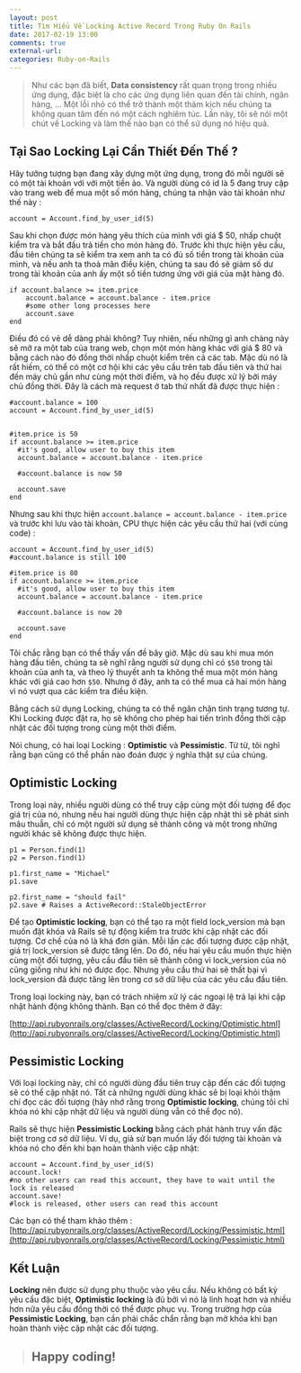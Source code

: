 ```yaml
---
layout: post
title: Tìm Hiểu Về Locking Active Record Trong Ruby On Rails
date: 2017-02-19 13:00
comments: true
external-url:
categories: Ruby-on-Rails
---
```

>Như các bạn đã biết, **Data consistency** rất quan trọng trong nhiều ứng dụng, đặc biệt là cho các ứng dụng liên quan đến tài chính, ngân hàng, ... Một lỗi nhỏ có thể trở thành một thảm kịch nếu chúng ta không quan tâm đến nó một cách nghiêm túc. Lần này, tôi sẽ nói một chút về Locking và làm thế nào bạn có thể sử dụng nó hiệu quả.

## Tại Sao Locking Lại Cần Thiết Đến Thế ?

Hãy tưởng tượng bạn đang xây dựng một ứng dụng, trong đó mỗi người sẽ có một tài khoản với với một tiền ảo. Và người dùng có id là 5 đang truy cập vào trang web để mua một số món hàng, chúng ta nhận vào tài khoản như thế này :

```
account = Account.find_by_user_id(5)
```

Sau khi chọn được món hàng yêu thích của mình với giá $ 50, nhấp chuột kiểm tra và bắt đầu trả tiền cho món hàng đó. Trước khi thực hiện yêu cầu, đầu tiên chúng ta sẽ kiểm tra xem anh ta có đủ số tiền trong tài khoản của mình, và nếu anh ta thoả mãn điều kiện, chúng ta sau đó sẽ giảm số dư trong tài khoản của anh ấy một số tiền tương ứng với giá của mặt hàng đó.

```
if account.balance >= item.price
    account.balance = account.balance - item.price
    #some other long processes here
    account.save
end
```

Điều đó có vẻ dễ dàng phải không? Tuy nhiên, nếu những gì anh chàng này sẽ mở ra một tab của trang web, chọn một món hàng khác với giá $ 80 và bằng cách nào đó đồng thời nhấp chuột kiểm trên cả các tab. Mặc dù nó là rất hiếm, có thể có một cơ hội khi các yêu cầu trên tab đầu tiên và thứ hai đến máy chủ gần như cùng một thời điểm, và họ đều được xử lý bởi máy chủ đồng thời. Đây là cách mà request ở tab thứ nhất đã được thực hiện :

```
#account.balance = 100
account = Account.find_by_user_id(5) 


#item.price is 50
if account.balance >= item.price
  #it's good, allow user to buy this item
  account.balance = account.balance - item.price

  #account.balance is now 50

  account.save
end
```

Nhưng sau khi thực hiện `account.balance = account.balance - item.price` và trước khi lưu vào tài khoản, CPU thực hiện các yêu cầu thứ hai (với cùng code) :

```
account = Account.find_by_user_id(5) 
#account.balance is still 100

#item.price is 80
if account.balance >= item.price
  #it's good, allow user to buy this item
  account.balance = account.balance - item.price

  #account.balance is now 20

  account.save
end
```

Tôi chắc rằng bạn có thể thấy vấn đề bây giờ. Mặc dù sau khi mua món hàng đầu tiên, chúng ta sẽ nghĩ rằng người sử dụng chỉ có `$50` trong tài khoản của anh ta, và theo lý thuyết anh ta không thể mua một món hàng khác với giá cao hơn `$50`. Nhưng ở đây, anh ta có thể mua cả hai món hàng vì nó vượt qua các kiểm tra điều kiện.

Bằng cách sử dụng Locking, chúng ta có thể ngăn chặn tình trạng tương tự. Khi Locking được đặt ra, họ sẽ không cho phép hai tiến trình đồng thời cập nhật các đối tượng trong cùng một thời điểm.

Nói chung, có hai loại Locking : **Optimistic** và **Pessimistic**. Từ từ, tôi nghĩ rằng bạn cũng có thể phần nào đoán được ý nghĩa thật sự của chúng.

## Optimistic Locking

Trong loại này, nhiều người dùng có thể truy cập cùng một đối tượng để đọc giá trị của nó, nhưng nếu hai người dùng thực hiện cập nhật thì sẽ phát sinh mâu thuẫn, chỉ có một người sử dụng sẽ thành công và một trong những người khác sẽ không được thực hiện.

```
p1 = Person.find(1)
p2 = Person.find(1)

p1.first_name = "Michael"
p1.save

p2.first_name = "should fail"
p2.save # Raises a ActiveRecord::StaleObjectError
```

Để tạo **Optimistic locking**, bạn có thể tạo ra một field lock_version mà bạn muốn đặt khóa và Rails sẽ tự động kiểm tra trước khi cập nhật các đối tượng. Cơ chế của nó là khá đơn giản. Mỗi lần các đối tượng được cập nhật, giá trị lock_version sẽ được tăng lên. Do đó, nếu hai yêu cầu muốn thực hiện cùng một đối tượng, yêu cầu đầu tiên sẽ thành công vì lock_version của nó cũng giống như khi nó được đọc. Nhưng yêu cầu thứ hai sẽ thất bại vì lock_version đã được tăng lên trong cơ sở dữ liệu của các yêu cầu đầu tiên.

Trong loại locking này, bạn có trách nhiệm xử lý các ngoại lệ trả lại khi cập nhật hành động không thành. Bạn có thể đọc thêm ở đây:

[http://api.rubyonrails.org/classes/ActiveRecord/Locking/Optimistic.html](http://api.rubyonrails.org/classes/ActiveRecord/Locking/Optimistic.html)

## Pessimistic Locking

Với loại locking này, chỉ có người dùng đầu tiên truy cập đến các đối tượng sẽ có thể cập nhật nó. Tất cả những người dùng khác sẽ bị loại khỏi thậm chí đọc các đối tượng (hãy nhớ rằng trong **Optimistic locking**, chúng tôi chỉ khóa nó khi cập nhật dữ liệu và người dùng vẫn có thể đọc nó).

Rails sẽ thực hiện **Pessimistic Locking** bằng cách phát hành truy vấn đặc biệt trong cơ sở dữ liệu. Ví dụ, giả sử bạn muốn lấy đối tượng tài khoản và khóa nó cho đến khi bạn hoàn thành việc cập nhật:

```
account = Account.find_by_user_id(5)
account.lock!
#no other users can read this account, they have to wait until the lock is released
account.save! 
#lock is released, other users can read this account
```

Các bạn có thể tham khảo thêm :
[http://api.rubyonrails.org/classes/ActiveRecord/Locking/Pessimistic.html](http://api.rubyonrails.org/classes/ActiveRecord/Locking/Pessimistic.html)

## Kết Luận

**Locking** nên được sử dụng phụ thuộc vào yêu cầu. Nếu không có bất kỳ yêu cầu đặc biệt, **Optimistic locking** là đủ bởi vì nó là linh hoạt hơn và nhiều hơn nữa yêu cầu đồng thời có thể được phục vụ. Trong trường hợp của **Pessimistic Locking**, bạn cần phải chắc chắn rằng bạn mở khóa khi bạn hoàn thành việc cập nhật các đối tượng.

> ## Happy coding!